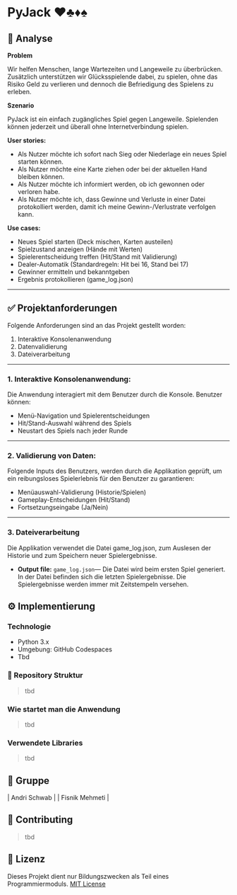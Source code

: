 # PyJack ♥️♣️♦️♠️

## 📝 Analyse

**Problem**

Wir helfen Menschen, lange Wartezeiten und Langeweile zu überbrücken. Zusätzlich unterstützen wir Glücksspielende dabei, zu spielen, ohne das Risiko Geld zu verlieren und dennoch die Befriedigung des Spielens zu erleben.

**Szenario**

PyJack ist ein einfach zugängliches Spiel gegen Langeweile. Spielenden können jederzeit und überall ohne Internetverbindung spielen. 

**User stories:**
- Als Nutzer möchte ich sofort nach Sieg oder Niederlage ein neues Spiel starten können. 
- Als Nutzer möchte eine Karte ziehen oder bei der aktuellen Hand bleiben können. 
- Als Nutzer möchte ich informiert werden, ob ich gewonnen oder verloren habe. 
- Als Nutzer möchte ich, dass Gewinne und Verluste in einer Datei protokolliert werden, damit ich meine Gewinn-/Verlustrate verfolgen kann. 

**Use cases:**
- Neues Spiel starten (Deck mischen, Karten austeilen) 
- Spielzustand anzeigen (Hände mit Werten) 
- Spielerentscheidung treffen (Hit/Stand mit Validierung) 
- Dealer-Automatik (Standardregeln: Hit bei 16, Stand bei 17) 
- Gewinner ermitteln und bekanntgeben 
- Ergebnis protokollieren (game_log.json) 

---

## ✅ Projektanforderungen

Folgende Anforderungen sind an das Projekt gestellt worden:
1. Interaktive Konsolenanwendung
2. Datenvalidierung
3. Dateiverarbeitung

---

### 1. Interaktive Konsolenanwendung: 

Die Anwendung interagiert mit dem Benutzer durch die Konsole. Benutzer können:
- Menü-Navigation und Spielerentscheidungen 
- Hit/Stand-Auswahl während des Spiels 
- Neustart des Spiels nach jeder Runde 

---


### 2. Validierung von Daten:

Folgende Inputs des Benutzers, werden durch die Applikation geprüft, um ein reibungsloses Spielerlebnis für den Benutzer zu garantieren:
- Menüauswahl-Validierung (Historie/Spielen) 
- Gameplay-Entscheidungen (Hit/Stand) 
- Fortsetzungseingabe (Ja/Nein) 


---


### 3. Dateiverarbeitung

Die Applikation verwendet die Datei game_log.json, zum Auslesen der Historie und zum Speichern neuer Spielergebnisse.

- **Output file:** `game_log.json`— Die Datei wird beim ersten Spiel generiert. In der Datei befinden sich die letzten Spielergebnisse. Die Spielergebnisse werden immer mit Zeitstempeln versehen.


## ⚙️ Implementierung

### Technologie
- Python 3.x
- Umgebung: GitHub Codespaces
- Tbd

### 📂 Repository Struktur
>tbd

### Wie startet man die Anwendung
>tbd

### Verwendete Libraries 
>tbd


## 👥 Gruppe

| Andri Schwab   | 
| Fisnik Mehmeti |



## 🤝 Contributing
>tbd

## 📝 Lizenz

Dieses Projekt dient nur Bildungszwecken als Teil eines Programmiermoduls.
[MIT License](LICENSE)
